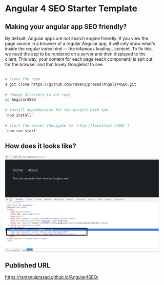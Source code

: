 # Angular 4 SEO Starter Template

## Making your angular app SEO friendly?
By default, Angular apps are not search engine friendly. If you view the page source in a browser of a regular Angular app, it will only show what's inside the regular index.html -- the infamous loading.. content. To fix this, we need the app to be rendered on a server and then displayed to the client. This way, your content for each page (each component) is spit out for the browser and that lovely Googlebot to see.

```bash

# clone the repo
$ git clone https://github.com/ramanujprasad/Angular4SEO.git

# change directory to our repo
cd Angular4SEO

# install dependencies for the project with npm
`npm install`

# start the server (Navigate to `http://localhost:4200/`)
`npm run start`

```

## How does it looks like?

![Design Image](https://github.com/ramanujprasad/Angular4SEO/blob/master/src/assets/images/SEOdemo.png)

## Published URL

https://ramanujprasad.github.io/Angular4SEO/